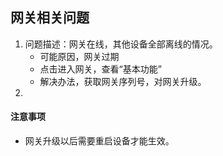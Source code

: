 网关相关问题
---

1. 问题描述：网关在线，其他设备全部离线的情况。
    * 可能原因，网关过期
    * 点击进入网关，查看“基本功能”
    * 解决办法，获取网关序列号，对网关升级。
2. 

#### 注意事项
* 网关升级以后需要重启设备才能生效。
